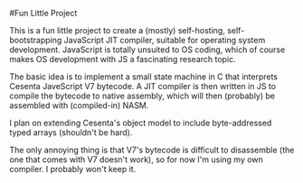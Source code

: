 #Fun Little Project

This is a fun little project to create a (mostly) self-hosting, self-bootstrapping JavaScript JIT compiler,
suitable for operating system development.  JavaScript is totally unsuited to OS coding, which of course makes OS
development with JS a fascinating research topic.

The basic idea is to implement a small state machine in C that interprets Cesenta JaveScript V7 bytecode.
A JIT compiler is then written in JS to compile the bytecode to native assembly, which will then (probably)
be assembled with (compiled-in) NASM.

I plan on extending Cesenta's object model to include byte-addressed typed arrays (shouldn't be hard).

The only annoying thing is that V7's bytecode is difficult to disassemble (the one that comes with V7 doesn't work),
so for now I'm using my own compiler.  I probably won't keep it.

